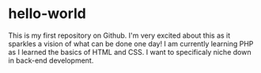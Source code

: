 # hello-world
This is my first repository on Github. I'm very excited about this as it sparkles a vision of what can be done one day!
I am currently learning PHP as I learned the basics of HTML and CSS. I want to specificaly niche down in back-end development.


